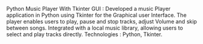 Python Music Player With Tkinter GUI : Developed a music Player application in Python using Tkinter for the Graphical user Interface. The player enables users to play, pause and stop tracks, adjust Volume and skip between songs. Integrated with a local music library, allowing users to select and play tracks directly.
Technologies : Python, Tkinter.
